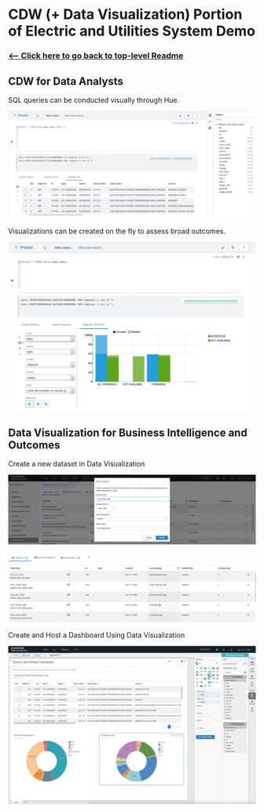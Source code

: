 # CDW (+ Data Visualization) Portion of Electric and Utilities System Demo

### [<-- Click here to go back to top-level Readme](/README.md)

## CDW for Data Analysts

SQL queries can be conducted visually through Hue.

![](/CDW-Assets/screenshots/cdw-initial-out.png)

Visualizations can be created on the fly to assess broad outcomes.

![](/CDW-Assets/screenshots/cdw-viz-inline.png)

## Data Visualization for Business Intelligence and Outcomes

Create a new dataset in Data Visualization

![](/CDW-Assets/screenshots/viz-new-dataset.png)

![](/CDW-Assets/screenshots/viz-data-entries.png)

Create and Host a Dashboard Using Data Visualization

![](/CDW-Assets/screenshots/data-viz-dash-1.png)